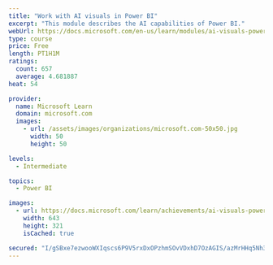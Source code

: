 ```yaml
---
title: "Work with AI visuals in Power BI"
excerpt: "This module describes the AI capabilities of Power BI."
webUrl: https://docs.microsoft.com/en-us/learn/modules/ai-visuals-power-bi/
type: course
price: Free
length: PT1H1M
ratings:
  count: 657
  average: 4.681887
heat: 54

provider:
  name: Microsoft Learn
  domain: microsoft.com
  images:
    - url: /assets/images/organizations/microsoft.com-50x50.jpg
      width: 50
      height: 50

levels:
  - Intermediate

topics:
  - Power BI

images:
  - url: https://docs.microsoft.com/learn/achievements/ai-visuals-power-bi-social.png
    width: 643
    height: 321
    isCached: true

secured: "I/gSBxe7ezwooWXIqscs6P9V5rxDxOPzhmSOvVDxhD7OzAGIS/azMrHHq5Nh3IPAwLjCFpxp2V3u8FhaxqsqrnwE0loWXBr+TEfe+lw3KnSL5jewBQ9/ahmVt/SAleKafVlR5g7nAlO6HvwtsNz2D5jBTt3SttVKWH6mRzaKMgnrtf+WD0I5gE0iXZpzFe+spCPskoFcspp7lV/b6K4h68z0pQ8BD/jFPejam38UV5d9Ya4J+JB7eE0NdJD6paILFDJY6kxPSmxscuTdyP2e99GXpBXB7OakB2vf3X3JhV3Ki3XdoZMTf/H4d1lVNAcpjs2bGFzLmzlcDk+Hm+WmT2fUcSCaYsHATbHX1EMQph1VYKqaKEf/6hMzbimxVqlOVoUEx6mNcP70vDoay3Zo8CKQKhlaeZhDFKnIJjG8HG4=;CEAk6WbMDLh7NEZK6WzqFg=="
---
```


